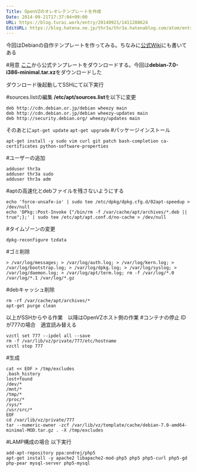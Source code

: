 ```yaml
---
Title: OpenVZのオレオレテンプレートを作成
Date: 2014-09-21T17:37:04+09:00
URL: https://blog.turai.work/entry/20140921/1411288624
EditURL: https://blog.hatena.ne.jp/thr3a/thr3a.hatenablog.com/atom/entry/12921228815733332706
---
```


今回はDebianの自作テンプレートを作ってみる。ちなみに[公式Wiki](https://openvz.org/Debian_template_creation)にも書いてある

#用意
[ここ](https://wiki.openvz.org/Download/template/precreated)から公式テンプレートをダウンロードする。今回は**debian-7.0-i386-minimal.tar.xz**をダウンロードした

ダウンロード後起動してSSHにて以下実行

#sources.listの編集
**/etc/apt/sources.list**を以下に変更
```
deb http://cdn.debian.or.jp/debian wheezy main
deb http://cdn.debian.or.jp/debian wheezy-updates main
deb http://security.debian.org/ wheezy/updates main
```
そのあとに```apt-get update``` ```apt-get upgrade```
#パッケージインストール
```
apt-get install -y sudo vim curl git patch bash-completion ca-certificates python-software-properties
```
#ユーザーの追加
```
adduser thr3a
adduser thr3a sudo
adduser thr3a adm
```
#aptの高速化とdebファイルを残さないようにする
```
echo 'force-unsafe-io' | sudo tee /etc/dpkg/dpkg.cfg.d/02apt-speedup > /dev/null
echo 'DPkg::Post-Invoke {"/bin/rm -f /var/cache/apt/archives/*.deb || true";};' | sudo tee /etc/apt/apt.conf.d/no-cache > /dev/null
```
#タイムゾーンの変更
```
dpkg-reconfigure tzdata
```
#ゴミ削除
```
> /var/log/messages; > /var/log/auth.log; > /var/log/kern.log; > /var/log/bootstrap.log; > /var/log/dpkg.log; > /var/log/syslog; > /var/log/daemon.log; > /var/log/apt/term.log; rm -f /var/log/*.0 /var/log/*.1 /var/log/*.gz
```
#debキャッシュ削除
```
rm -rf /var/cache/apt/archives/*
apt-get purge clean
```

以上がSSHからやる作業　以降はOpenVZホスト側の作業
#コンテナの停止
IDが777の場合　適宜読み替える
```
vzctl set 777 --ipdel all --save
rm -f /var/lib/vz/private/777/etc/hostname
vzctl stop 777
```
#生成
```
cat << EOF > /tmp/excludes
.bash_history
lost+found
/dev/*
/mnt/*
/tmp/*
/proc/*
/sys/*
/usr/src/*
EOF
cd /var/lib/vz/private/777
tar --numeric-owner -zcf /var/lib/vz/template/cache/debian-7.0-amd64-minimal-MOD.tar.gz . -X /tmp/excludes
```
#LAMP構成の場合
以下実行
```
add-apt-repository ppa:ondrej/php5
apt-get install -y apache2 libapache2-mod-php5 php5 php5-curl php5-gd php-pear mysql-server php5-mysql
```
